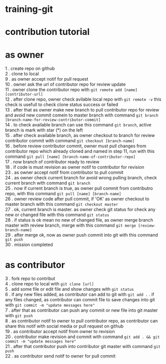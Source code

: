 # training-git
# contribution tutorial

# as owner
1 . create repo on github<br>
2 . clone to local<br>
9 . as owner accept notif for pull request<br>
10 . owner ask the url of contributor repo for review update<br>
11 . owner clone the contributor repo with `git remote add [name] [contributor-url]`<br>
12 . after clone repo, owner check avilable local repo with `git remote -v` this check is usefull to check clone status success or failed<br>
13 . after that as owner make new branch to pull contributor repo for review and avoid new commit comein to master branch with command `git branch [branch-name-for-review-contributor-commit]`<br>
14 . to check available branch can use this command `git branch`, active branch is mark with star (*) on the left<br>
15 . after check available branch, as owner checkout to branch for review contributor commit with command `git checkout [branch-name]`<br>
16 . before review contributor commit, owner must pull changes from contributor repo which already cloned and named in step 11, run with this command `git pull [name] [branch-name-of-contributor-repo]`<br>
17 . now branch of contributor ready to review<br>
18 . if code is must revision as owner notif to contributor for revision<br>
23 . as owner accept notif from contributor to pull commit<br>
24 . as owner check current branch for avoid wrong pulling branch, check current branch with command `git branch`<br>
25 . now if current branch is true, as owner pull commit from contributro repo, with this command `git pull [name] [branch-name]`<br>
26 . owner review code after pull commit, if 'OK' as owner checkout to master branch with this command `git checkout master`<br>
27 . ok, current branch is master. as owner check git status for check any new or changed file with this command `git status`<br>
28 . if status is ok mean no new of changed file, as owner merge branch master with review branch, merge with this command `git merge [review-branch-name]`<br>
29 . after merge ok, now as owner push commit into git with this command `git push`<br>
30 . mission completed<br>


# as contributor
3 . fork repo to contribut<br>
4 . clone repo to local with `git clone [url]`<br>
5 . add some file or edit file and show changes with `git status`<br>
6 . if any new files added, as contributor can add to git with `git add .` . if any files changed, as contributor can commit file to save changes into git with `git commit -m "update messages here"`<br>
7 . after that as contributor can push any commit or new file into git master with `git push`<br>
8 . as contributor notif to owner to pull contributor repo, as contributor can share this notif with social media or pull request on github<br>
19 . as contributor accept notif from owner to revision<br>
20 . contributor make revision and commit with command `git add . && git commit -m "update messages here"`<br>
21 . after that contributor push into contributor git master with command `git push`<br>
22 . as contributor send notif to owner for pull commit<br>
